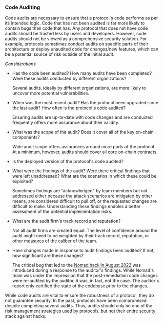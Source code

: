 ### Code Auditing

Code audits are necessary to ensure that a protocol's code performs as per its intended logic. Code that has not been audited is far more likely to contain bugs than code that has. Any protocol that does not have code audits should be trusted less by users and developers. However, code audits should not be viewed as a comprehensive security solution. For example, protocols sometimes conduct audits on specific parts of their architecture or deploy unaudited code for changes/new features, which can be a potential source of risk outside of the initial audit.

*Considerations*

* Has the code been audited? How many audits have been completed? Were these audits conducted by different organizations?

    Several audits, ideally by different organizations, are more likely to uncover more potential vulnerabilities.

 * When was the most recent audit? Has the protocol been upgraded since the last audit? How often is the protocol's code audited? 

    Ensuring audits are up-to-date with code changes and are conducted frequently offers more assurance about their validity.

 * What was the scope of the audit? Does it cover all of the key on-chain components?

    Wide audit scope offers assurances around more parts of the protocol. At a minimum, however, audits should cover all core on-chain contracts. 

 * Is the deployed version of the protocol's code audited?

 * What were the findings of the audit? Were there critical findings that were left unaddressed? What are the scenarios in which these could be exploited?

    Sometimes findings are "acknowledged" by team members but not addressed either because the attack scenarios are mitigated by other means, are considered difficult to pull off, or the requested changes are difficult to make. Understanding these findings enables a better assessment of the potential implementation risks.

* What are the audit firm's track record and reputation?
 
    Not all audit firms are created equal. The level of confidence around the audit might need to be weighted by their track record, reputation, or other measures of the caliber of the team.

* Have changes made in response to audit findings been audited? If not, how significant are these changes?

    The critical bug that led to the [Nomad hack in August 2022](https://medium.com/nomad-xyz-blog/nomad-bridge-hack-root-cause-analysis-875ad2e5aacd) was introduced during a response to the auditor's findings. While Nomad's team was under the impression that the post-remediation code changes were re-audited by the auditor, it was, in fact, not the case. The auditor's report only certified the state of the codebase prior to the changes. 

While code audits are vital to ensure the robustness of a protocol, they do not guarantee security. In the past, protocols have been compromised despite completing several audits. Thus, audits should only be one of the risk management strategies used by protocols, but not their entire security stack against hacks.
